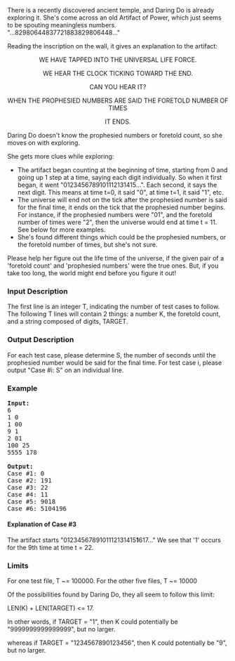 <p>
There is a recently discovered ancient temple, and Daring Do is already exploring it.
She's come across an old Artifact of Power, which just seems to be spouting meaningless numbers. "...82980644837721883829806448..."</p>

<p>Reading the inscription on the wall, it gives an explanation to the artifact:

</p><p style="text-align: center;">WE HAVE TAPPED INTO THE UNIVERSAL LIFE FORCE.</p>
<p style="text-align: center;">WE HEAR THE CLOCK TICKING TOWARD THE END.</p>
<p style="text-align: center;">CAN YOU HEAR IT?</p>
<p style="text-align: center;">WHEN THE PROPHESIED NUMBERS ARE SAID THE FORETOLD NUMBER OF TIMES</p>
<p style="text-align: center;">IT ENDS.</p>

<p>Daring Do doesn't know the prophesied numbers or foretold count, so she moves on with exploring.</p>

<p>She gets more clues while exploring:
</p><ul>
<li>The artifact began counting at the beginning of time, starting from 0 and going up 1 step at a time, saying each digit individually.
So when it first began, it went "0123456789101112131415...".  Each second, it says the next digit. This means at time t=0, it said "0", at time t=1, it said "1", etc.</li>

<li>The universe will end not on the tick after the prophesied number is said for the final time, it ends on the tick that the prophesied number begins. For instance,
if the prophesied numbers were "01", and the foretold number of times were "2", then the universe would end at time t = 11.  See below for more examples.</li>

<li>She's found different things which could be the prophesied numbers, or the foretold number of times, but she's not sure.</li>
</ul>
<p></p>

<p>Please help her figure out the life time of the universe, if the given pair of a 'foretold count' and 'prophesied numbers' were the true ones.
But, if you take too long, the world might end before you figure it out!</p>

<h3>Input Description</h3>
<p>
The first line is an integer T, indicating the number of test cases to follow.
The following T lines will contain 2 things: a number K, the foretold count, and a string composed of digits, TARGET.</p>

<h3>Output Description</h3>
<p>
For each test case, please determine S, the number of seconds until the prophesied number would be said for the final time.
For test case i, please output "Case #i: S" on an individual line.</p>

<h3>Example</h3>

<pre><b>Input:</b>
6
1 0
1 00
9 1
2 01
100 25
5555 178

<b>Output:</b>
Case #1: 0
Case #2: 191
Case #3: 22
Case #4: 11
Case #5: 9018
Case #6: 5104196
</pre>

<h4>Explanation of Case #3</h4>
<p>
The artifact starts "0123456789101112131415<b>1</b>617..."
We see that '1' occurs for the 9th time at time t = 22.</p>

<h3>Limits</h3>
<p>For one test file, T ~= 100000.  For the other five files, T ~= 10000</p>
<p>Of the possibilities found by Daring Do, they all seem to follow this limit:</p>
<p>LEN(K) + LEN(TARGET) &lt;= 17.</p>
<p>In other words, if TARGET = "1", then K could potentially be "9999999999999999", but no larger.</p>
<p>whereas if TARGET = "1234567890123456", then K could potentially be "9", but no larger.</p>
